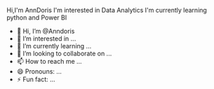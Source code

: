 Hi,I'm AnnDoris
I'm interested in Data Analytics
I'm currently learning python and Power BI
- 👋 Hi, I’m @Anndoris
- 👀 I’m interested in ...
- 🌱 I’m currently learning ...
- 💞️ I’m looking to collaborate on ...
- 📫 How to reach me ...
- 😄 Pronouns: ...
- ⚡ Fun fact: ...

<!---
Anndoris/Anndoris is a ✨ special ✨ repository because its `README.md` (this file) appears on your GitHub profile.
You can click the Preview link to take a look at your changes.
--->
